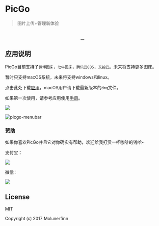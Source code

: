 # PicGo 

> 图片上传+管理新体验 

<p align="center">
  <img src="https://user-images.githubusercontent.com/12621342/33876119-85a5148e-df5f-11e7-8843-46224e595d52.png" alt="">
</p>
<p align="center">
  <a href="https://github.com/feross/standard">
    <img src="https://img.shields.io/badge/code%20style-standard-green.svg?style=flat-square" alt="">
  </a>
  <a href="https://travis-ci.org/Molunerfinn/PicGo/builds">
    <img src="https://img.shields.io/travis/Molunerfinn/PicGo.svg?style=flat-square" alt="">
  </a>
  <a href="https://github.com/Molunerfinn/PicGo/releases">
    <img src="https://img.shields.io/github/downloads/Molunerfinn/PicGo/total.svg?style=flat-square" alt="">
  </a>
  <a href="https://github.com/Molunerfinn/PicGo/releases/latest">
    <img src="https://img.shields.io/github/release/Molunerfinn/PicGo.svg?style=flat-square" alt="">
  </a>
</p>

## 应用说明

PicGo目前支持了`微博图床`，`七牛图床`，`腾讯云COS`，`又拍云`。未来将支持更多图床。

暂时只支持macOS系统，未来将支持windows和linux。

点击此处下载[应用](https://github.com/Molunerfinn/PicGo/releases)，macOS用户请下载最新版本的`dmg`文件。

如果第一次使用，请参考应用使用[手册](https://github.com/Molunerfinn/PicGo/wiki)。

![](https://user-images.githubusercontent.com/12621342/34242857-d177930a-e658-11e7-9688-7405851dd5e5.gif)

![picgo-menubar](https://user-images.githubusercontent.com/12621342/34242310-b5056510-e655-11e7-8568-60ffd4f71910.gif)

### 赞助

如果你喜欢PicGo并且它对你确实有帮助，欢迎给我打赏一杯咖啡的钱哈~

支付宝：

![](https://user-images.githubusercontent.com/12621342/34188165-e7cdf372-e56f-11e7-8732-1338c88b9bb7.jpg)

微信：

![](https://user-images.githubusercontent.com/12621342/34188201-212cda84-e570-11e7-9b7a-abb298699d85.jpg)

## License

[MIT](http://opensource.org/licenses/MIT)

Copyright (c) 2017 Molunerfinn
